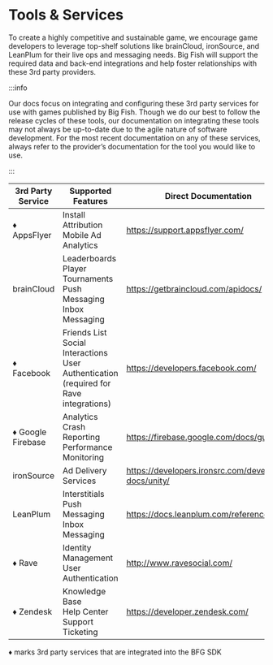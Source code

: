 # Tools & Services

To create a highly competitive and sustainable game, we encourage game developers to leverage top-shelf solutions like brainCloud, ironSource, and LeanPlum for their live ops and messaging needs. Big Fish will support the required data and back-end integrations and help foster relationships with these 3rd party providers.

:::info

Our docs focus on integrating and configuring these 3rd party services for use with games published by Big Fish. Though we do our best to follow the release cycles of these tools, our documentation on integrating these tools may not always be up-to-date due to the agile nature of software development. For the most recent documentation on any of these services, always refer to the provider’s documentation for the tool you would like to use.

:::

| **3rd Party Service** | **Supported Features**                                                                            | **Direct Documentation**                             |
|-----------------------|---------------------------------------------------------------------------------------------------|------------------------------------------------------|
| ♦ AppsFlyer           | Install Attribution<br />Mobile Ad Analytics                                                      | https://support.appsflyer.com/                       |
| brainCloud            | Leaderboards<br />Player Tournaments<br />Push Messaging<br />Inbox Messaging                     | https://getbraincloud.com/apidocs/                   |
| ♦ Facebook            | Friends List<br />Social Interactions<br />User Authentication (required for Rave integrations)   | https://developers.facebook.com/                     |
| ♦ Google Firebase     | Analytics<br />Crash Reporting<br />Performance Monitoring                                        | https://firebase.google.com/docs/guides              |
| ironSource            | Ad Delivery Services                                                                              | https://developers.ironsrc.com/developer-docs/unity/ |
| LeanPlum              | Interstitials<br />Push Messaging<br />Inbox Messaging                                            | https://docs.leanplum.com/reference                  |
| ♦ Rave                | Identity Management<br />User Authentication                                                      | http://www.ravesocial.com/                           |
| ♦ Zendesk             | Knowledge Base<br />Help Center<br />Support Ticketing                                            | https://developer.zendesk.com/                       |

♦ marks 3rd party services that are integrated into the BFG SDK